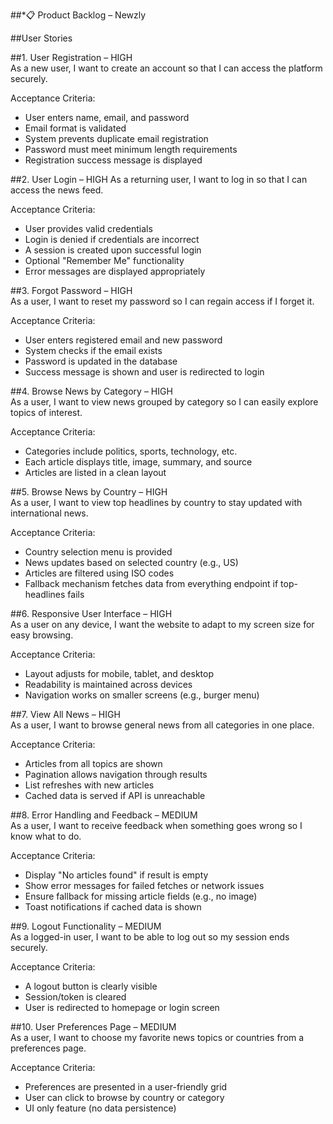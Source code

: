 ##*📋 Product Backlog – Newzly

##User Stories

##1. User Registration – HIGH  
As a new user, I want to create an account so that I can access the platform securely.

Acceptance Criteria:
- User enters name, email, and password
- Email format is validated
- System prevents duplicate email registration
- Password must meet minimum length requirements
- Registration success message is displayed

##2. User Login – HIGH 
As a returning user, I want to log in so that I can access the news feed.

Acceptance Criteria:
- User provides valid credentials
- Login is denied if credentials are incorrect
- A session is created upon successful login
- Optional "Remember Me" functionality
- Error messages are displayed appropriately

##3. Forgot Password – HIGH  
As a user, I want to reset my password so I can regain access if I forget it.

Acceptance Criteria:
- User enters registered email and new password
- System checks if the email exists
- Password is updated in the database
- Success message is shown and user is redirected to login

##4. Browse News by Category – HIGH  
As a user, I want to view news grouped by category so I can easily explore topics of interest.

Acceptance Criteria:
- Categories include politics, sports, technology, etc.
- Each article displays title, image, summary, and source
- Articles are listed in a clean layout

##5. Browse News by Country – HIGH  
As a user, I want to view top headlines by country to stay updated with international news.

Acceptance Criteria:
- Country selection menu is provided
- News updates based on selected country (e.g., US)
- Articles are filtered using ISO codes
- Fallback mechanism fetches data from everything endpoint if top-headlines fails

##6. Responsive User Interface – HIGH  
As a user on any device, I want the website to adapt to my screen size for easy browsing.

Acceptance Criteria:
- Layout adjusts for mobile, tablet, and desktop
- Readability is maintained across devices
- Navigation works on smaller screens (e.g., burger menu)

##7. View All News – HIGH  
As a user, I want to browse general news from all categories in one place.

Acceptance Criteria:
- Articles from all topics are shown
- Pagination allows navigation through results
- List refreshes with new articles
- Cached data is served if API is unreachable

##8. Error Handling and Feedback – MEDIUM  
As a user, I want to receive feedback when something goes wrong so I know what to do.

Acceptance Criteria:
- Display "No articles found" if result is empty
- Show error messages for failed fetches or network issues
- Ensure fallback for missing article fields (e.g., no image)
- Toast notifications if cached data is shown

##9. Logout Functionality – MEDIUM  
As a logged-in user, I want to be able to log out so my session ends securely.

Acceptance Criteria:
- A logout button is clearly visible
- Session/token is cleared
- User is redirected to homepage or login screen

##10. User Preferences Page – MEDIUM  
As a user, I want to choose my favorite news topics or countries from a preferences page.

Acceptance Criteria:
- Preferences are presented in a user-friendly grid
- User can click to browse by country or category
- UI only feature (no data persistence)
